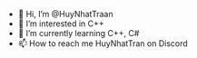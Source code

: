 - 👋 Hi, I’m @HuyNhatTraan
- 👀 I’m interested in C++
- 🌱 I’m currently learning C++, C#
- 📫 How to reach me HuyNhatTran on Discord

<!---
HuyNhatTraan/HuyNhatTraan is a ✨ special ✨ repository because its `README.md` (this file) appears on your GitHub profile.
You can click the Preview link to take a look at your changes.
--->
